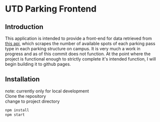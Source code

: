 # UTD Parking Frontend

## Introduction

This application is intended to provide a front-end for data retrieved from
[this api](https://github.com/codes4coffee/utdParkingAPI), which scrapes the
number of available spots of each parking pass type in each parking structure
on campus. It is very much a work in progress and as of this commit does not
function. At the point where the project is functional enough to strictly
complete it's intended function, I will begin building it to github pages.

## Installation

note: currently only for local development <br />
Clone the repository <br />
change to project directory <br />

```bash
npm install
npm start
```
